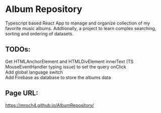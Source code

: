 # Album Repository

Typescript based React App to manage and organize collection of my favorite music albums.
Addtionally, a project to learn complex searching, sorting and ordering of datasets.

## TODOs:

Get HTMLAnchorElement and HTMLDivElement innerText (TS MouseEventHandler typing issue) to set the query onClick\
Add global language switch\
Add Firebase as database to store the albums data

## Page URL:

https://mroch4.github.io/AlbumRepository/
